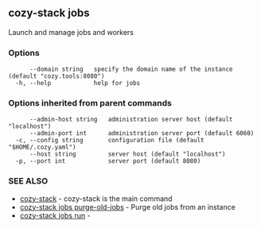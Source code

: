 ## cozy-stack jobs

Launch and manage jobs and workers

### Options

```
      --domain string   specify the domain name of the instance (default "cozy.tools:8080")
  -h, --help            help for jobs
```

### Options inherited from parent commands

```
      --admin-host string   administration server host (default "localhost")
      --admin-port int      administration server port (default 6060)
  -c, --config string       configuration file (default "$HOME/.cozy.yaml")
      --host string         server host (default "localhost")
  -p, --port int            server port (default 8080)
```

### SEE ALSO

* [cozy-stack](cozy-stack.md)	 - cozy-stack is the main command
* [cozy-stack jobs purge-old-jobs](cozy-stack_jobs_purge-old-jobs.md)	 - Purge old jobs from an instance
* [cozy-stack jobs run](cozy-stack_jobs_run.md)	 - 

